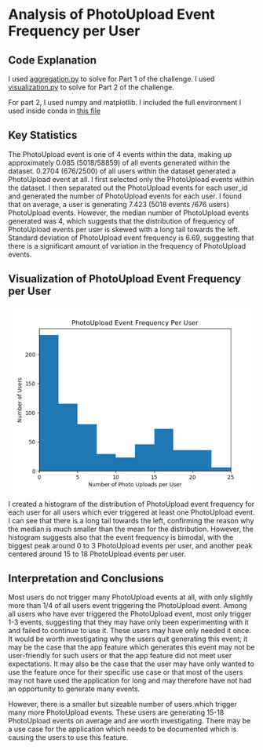 # Analysis of PhotoUpload Event Frequency per User

## Code Explanation

I used [aggregation.py](./aggregation.py) to solve for Part 1 of the challenge.
I used [visualization.py](./visualization.py) to solve for Part 2 of the challenge.

For part 2, I used numpy and matplotlib. I included the full environment I used inside conda in [this file](./environpy37.yaml)

## Key Statistics
The PhotoUpload event is one of 4 events within the data, making up approximately 0.085 (5018/58859) of all events generated within the dataset. 0.2704 (676/2500) of all users within the dataset generated a PhotoUpload event at all. I first selected only the PhotoUpload events within the dataset. I then separated out the PhotoUpload events for each user_id and generated the number of PhotoUpload events for each user. I found that on average, a user is generating 7.423 (5018 events /676 users) PhotoUpload events. However, the median number of PhotoUpload events generated was 4, which suggests that the distribution of frequency of PhotoUpload events per user is skewed with a long tail towards the left. Standard deviation of PhotoUpload event frequency is 6.69, suggesting that there is a significant amount of variation in the frequency of PhotoUpload events.


## Visualization of PhotoUpload Event Frequency per User

![Histogram of PhotoUpload Events Per User showing a bimodal distribution with skewed tail towards left.](./PhotoUploadEventsPerUserHistogram.png)

I created a histogram of the distribution of PhotoUpload event frequency for each user for all users which ever triggered at least one PhotoUpload event. I can see that there is a long tail towards the left, confirming the reason why the median is much smaller than the mean for the distribution. However, the histogram suggests also that the event frequency is bimodal, with the biggest peak around 0 to 3 PhotoUpload events per user, and another peak centered around 15 to 18 PhotoUpload events per user.

## Interpretation and Conclusions

Most users do not trigger many PhotoUpload events at all, with only slightly more than 1/4 of all users event triggering the PhotoUpload event. Among all users who have ever triggered the PhotoUpload event, most only trigger 1-3 events, suggesting that they may have only been experimenting with it and failed to continue to use it. These users may have only needed it once. It would be worth investigating why the users quit generating this event; it may be the case that the app feature which generates this event may not be user-friendly for such users or that the app feature did not meet user expectations. It may also be the case that the user may have only wanted to use the feature once for their specific use case or that most of the users may not have used the application for long and may therefore have not had an opportunity to generate many events.

However, there is a smaller but sizeable number of users which trigger many more PhotoUpload events. These users are generating 15-18 PhotoUpload events on average and are worth investigating. There may be a use case for the application which needs to be documented which is causing the users to use this feature.
